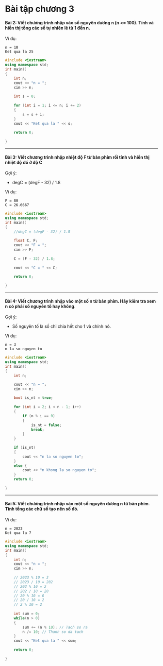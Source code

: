 # Bài tập chương 3
#### Bài 2: Viết chương trình nhập vào số nguyên dương **n** (n <= 100). Tính và hiển thị tổng các số tự nhiên lẻ từ 1 đến n.

Ví dụ:
```
n = 10
Ket qua la 25
```

```c++
#include <iostream>
using namespace std;
int main()
{
	int n;
	cout << "n = ";
	cin >> n;
	
	int s = 0;
	
	for (int i = 1; i <= n; i += 2)
	{
		s = s + i;
	}
	cout << "Ket qua la " << s;
	
	return 0;
	
}

```
---
#### Bài 3: Viết chương trình nhập nhiệt độ F từ bàn phím rồi tính và hiển thị nhiệt độ đó ở độ C

Gợi ý:
- degC = (degF - 32) / 1.8

Ví dụ:
```
F = 80 
C = 26.6667
```

```c++
#include <iostream>
using namespace std;
int main()
{
	//degC = (degF - 32) / 1.8
	
	float C, F;
	cout << "F = ";
	cin >> F;
	
	C = (F - 32) / 1.8;
	
	cout << "C = " << C;

	return 0;
	
}
```

---

#### Bài 4: Viết chương trình nhập vào một số **n** từ bàn phím. Hãy kiểm tra xem **n** có phải số nguyên tố hay không.

Gợi ý:
- Số nguyên tố là số chỉ chia hết cho 1 và chính nó.

Ví dụ:
```
n = 3
n la so nguyen to
```

```c++
#include <iostream>
using namespace std;
int main()
{
	int n;

	cout << "n = ";
	cin >> n;
	
	bool is_nt = true;
	
	for (int i = 2; i < n - 1; i++)
	{
		if (n % i == 0)
		{
			is_nt = false;
			break;
		}
	}
	
	if (is_nt)
	{
		cout << "n la so nguyen to";
	}
	else {
		cout << "n khong la so nguyen to";
	}
	return 0;
	
}
```
---

#### Bài 5: Viết chương trình nhập vào một số nguyên dương n từ bàn phím. Tính tổng các chữ số tạo nên số đó.

Ví dụ:
```
n = 2023
Ket qua la 7
```

```c++
#include <iostream>
using namespace std;
int main()
{
	int n;
	cout << "n = ";
	cin >> n;
	
	// 2023 % 10 = 3
	// 2023 / 10 = 202
	// 202 % 10 = 2
	// 202 / 10 = 20
	// 20 % 10 = 0
	// 20 / 10 = 2
	// 2 % 10 = 2
	
	int sum = 0;
	while(n > 0)
	{
		sum += (n % 10); // Tach so ra
		n /= 10; // Thanh so da tach
	}
	cout << "Ket qua la " << sum;
	
	return 0;
	
}
```
